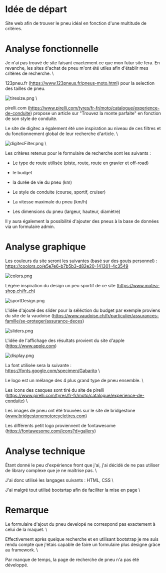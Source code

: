 # Idée de départ

Site web afin de trouver le pneu idéal en fonction d'une multitude de critères.



# Analyse fonctionnelle

Je n'ai pas trouvé de site faisant exactement ce que mon futur site fera. En revanche, les sites d'achat de pneu m'ont été utiles afin d'établir mes critères de recherche. \

123pneu.fr (https://www.123pneus.fr/pneus-moto.html) pour la selection des tailles de pneu.

![tiresize.png](..%2Fimg%2FscreenShot%2Ftiresize.png) \

pirelli.com (https://www.pirelli.com/tyres/fr-fr/moto/catalogue/experience-de-conduite) propose un article sur "Trouvez la monte parfaite" en fonction de son style de conduite.

Le site de digitec a également été une inspiration au niveau de ces filtres et du fonctionnement global de leur recherche d'article. \

![digitecFilter.png](..%2Fimg%2FscreenShot%2FdigitecFilter.png) \



Les critères retenus pour le formulaire de recherche sont les suivants :

- Le type de route utilisée (piste, route, route en gravier et off-road)

- le budget

- la durée de vie du pneu (km)

- Le style de conduite (course, sportif, cruiser)

- La vitesse maximale du pneu (km/h)

- Les dimensions du pneu (largeur, hauteur, diamètre)



Il y aura également la possibilité d'ajouter des pneus à la base de données via un formulaire admin.


# Analyse graphique

Les couleurs du site seront les suivantes (basé sur des gouts personnel) : https://coolors.co/e5e7e6-b7b5b3-d82e20-141301-4c3549 

![colors.png](..%2Fimg%2FscreenShot%2Fcolors.png) 

Légère inspiration du design un peu sportif de ce site (https://www.motea-shop.ch/fr_ch) 

![sportDesign.png](..%2Fimg%2FscreenShot%2FsportDesign.png) 

L'idée d'ajouté des slider pour la séléction du budget par exemple proviens du site de la vaudoise (https://www.vaudoise.ch/fr/particulier/assurances-famille/se-proteger/assurance-deces) 

![sliders.png](..%2Fimg%2FscreenShot%2Fsliders.png) 

L'idée de l'affichage des résultats provient du site d'apple (https://www.apple.com) 

![display.png](..%2Fimg%2FscreenShot%2Fdisplay.png) 

La font utilisée sera la suivante : https://fonts.google.com/specimen/Gabarito \

Le logo est un mélange des 4 plus grand type de pneu ensemble. \

Les icons des casques sont tiré du site de pirelli (https://www.pirelli.com/tyres/fr-fr/moto/catalogue/experience-de-conduite) \

Les images de pneu ont été trouvées sur le site de bridgestone (www.bridgestonemotorcycletires.com)

Les différents petit logo proviennent de fontawesome (https://fontawesome.com/icons?d=gallery)



# Analyse technique

Étant donné le peu d'expérience front que j'ai, j'ai décidé de ne pas utiliser de library complexe que je ne maîtrise pas. \

J'ai donc utilisé les langages suivants : HTML, CSS \

J'ai malgré tout utilisé bootsrtap afin de faciliter la mise en page \



# Remarque

Le formulaire d'ajout du pneu developé ne correspond pas exactement à celui de la maquet. \

Effectivement après quelque recherche et en utilisant bootstrap je me suis rendu compte que j'étais capable de faire un formulaire plus designe grâce au framework. \

Par manque de temps, la page de recherche de pneu n'a pas été développé.



